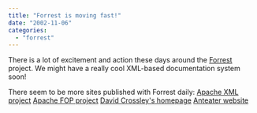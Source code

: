 ```yaml
---
title: "Forrest is moving fast!"
date: "2002-11-06"
categories: 
  - "forrest"
---
```


There is a lot of excitement and action these days around the [Forrest](http://xml.apache.org/forrest) project. We might have a really cool XML-based documentation system soon!

There seem to be more sites published with Forrest daily: [Apache XML project](http://xml.apache.org) [Apache FOP project](http://xml.apache.org/fop) [David Crossley's homepage](http://cvs.apache.org/%7Ecrossley/) [Anteater website](http://aft.sourceforge.net/)
